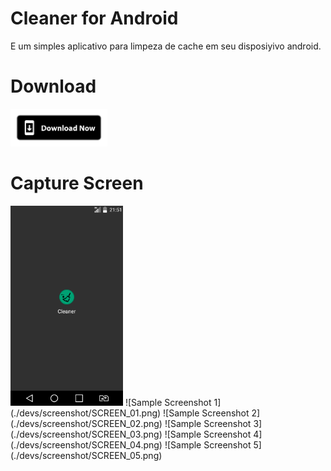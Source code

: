 # Cleaner for Android

E um simples aplicativo para limpeza de cache em seu disposiyivo android.

# Download
[<img alt="Get it on Google Play" height="60" src="./devs/images/download_now.png">](./devs/app/Cleaner_1.0.apk)

# Capture Screen
<img src="./devs/screenshot/SCREEN_01.png" width="'180" height="320" />
![Sample Screenshot 1](./devs/screenshot/SCREEN_01.png)
![Sample Screenshot 2](./devs/screenshot/SCREEN_02.png)
![Sample Screenshot 3](./devs/screenshot/SCREEN_03.png)
![Sample Screenshot 4](./devs/screenshot/SCREEN_04.png)
![Sample Screenshot 5](./devs/screenshot/SCREEN_05.png)
